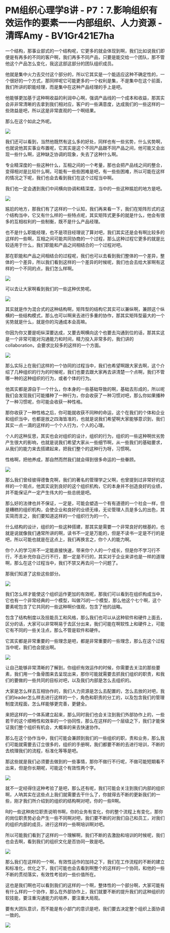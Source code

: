 # PM组织心理学8讲 - P7：7.影响组织有效运作的要素一一内部组织、人力资源 - 清晖Amy - BV1Gr421E7ha

一个结构，那事业部式的一个结构呢，它更多的就会体现到啊，我们比如说我们即便是有再多的不同的客户啊，我们再多不同产品，只要是能交给一个团队，那不管他这个产品怎么变化，我这这部这部分的团队组织成员。

他就是集中火力去交付这个部分的，所以它其实是一个能适应这种不确定性的，一个很好的一个方式，那同样呢它可能更多的一个权利是集，不是集中在这个前面，我们所讲的职能经理，而是集中在这种产品经理的手上是吧。

他能够更加基于这种啊收益的利润中心啊，强调产品线的一个成本和收益，那其实会非非常清晰的去拿到我们相对应，客户的一些满意度，达成我们的一些这样的一些效益是吧，所以这是非常直观的一个啊结果。

那么在这个如此之外呢。

![](img/91a8af2bfdcb6a921a8e8b4d237f2af3_1.png)

我们还可以看到，当然他既然有这么多的好处，同样也有一些劣势，什么劣势啊，也就说他其实事业布置呢，它其实是这个不同产品跟不同产品之间，他可能又会出现一些什么啊，这种缺乏协调的现象，失去了这种什么啊。

专业精深度的一些这种什么，互相之间的一个考量，那也会把产品线之间的整合，变得相对是比较什么啊，可能有一些些困难是吧，有一些些困难，所以可能在这样的情况之下呢，我们也会去看到我们在这个过程当中啊。

我们也一定会遇到我们中间横向协调和精深度，当中的一些这种尴尬的地方是吧。

![](img/91a8af2bfdcb6a921a8e8b4d237f2af3_3.png)

尴尬的地方，那我们有了这样的一个认知，我们再来看一下，我们在矩阵形式的这个结构当中，它又有什么样的一些特点呢，其实矩阵式更多的就是什么，他会有很多的互相权利的一些制衡，既不是什么产品经理。

也不是什么职能经理，也不是项目经理说了算对吧，我们其实还是会有啊比较多的这样的一些啊，互相之间可能共同协商的一个过程，那么这种过程它更多的就是比较适用于什么，我们职能和产品之间相结合的一个过程对吧。

那在职能和产品之间相结合的过程呢，我们也可以去看到我们整体的一个差异，整体的一个差异，所以我们看到这样的一个差异的时候呢，我们也会去给大家啊有这样的一个不同的点，我们怎么样啊。



![](img/91a8af2bfdcb6a921a8e8b4d237f2af3_5.png)

可以去让大家啊看到我们的一些这种优势呢。

![](img/91a8af2bfdcb6a921a8e8b4d237f2af3_7.png)

其实就是作为混合式的这种结构啊，矩阵型的结构它其实可以兼纵啊，兼顾这个纵横的一些结构模式，那么也可以啊来去进行多重的协作，那其实矩阵型最大的一个劣势就是什么，就是你的沟通成本会高嘛。

你因为你又要是呃纵深要达成，又要去啊横向这个也要去沟通到位的话，那其实这是一个非常可能对沟通能力和时间，精力投入非常多的，我们讲的collaboration，会要求比较多的这样的一个方面。



![](img/91a8af2bfdcb6a921a8e8b4d237f2af3_9.png)

那么实际上在我们这样的一个协同的过程当中，我们也希望啊跟大家去啊，这个介绍了几种组织的行为的时候呢，我们也要去跟大家再去讲清楚一个点啊，我们不管哪一种的这种组织的行为，或者个体的行为。

他其实都是源自于一个什么，你本身的一些基础导致的啊，基础去形成的，所以呢我们会发现我们可能播种了一种行为，你会收获了一种习惯对吧，那么你如果播种了一种习惯呢，你可能会收获一种性格。

那你收获了一种性格之后，你可能就收获不同种的命运，这个在我们的个体和企业和组织当中，也都是放之四海皆准的，也就是说我们希望啊大家能够意识到，我们其实一点一滴的这样的一个个人行为，个人的心理。

个人的这种反思，其实也会对组织的设计，组织的行为，组织的一些这种啊优劣势产生很大的影响，也就是说我们希望大家从一些细节啊，从一些我们的基础要求，从我们的能力来去搭建起来，把我们整个的这种行为呀，习惯啊。

性格啊，把他养成，那自然而然我们就会得到很多命运的一些眷顾。

![](img/91a8af2bfdcb6a921a8e8b4d237f2af3_11.png)

那么我们曾经彼得德鲁克啊，我们的著名的管理学之父啊，也曾提到过非常好的这样的一个观点，他其实说到良好的这个组织机构，它的本身并不创造良好的业绩，并不能保证产一定产生伟大的一些总统是吧。

那么好的法律也并不保证，一定是，可能会塑造一个有有道德的一个社会一样，但是糟糕的组织机构，会使企业和良好的业绩无缘，无论管理人员是多么的出色，其实简而言之，我们要知道这样的一个组织行为的一个。

什么结构的设计，组织的一些这种搭建，那其实是需要一个非常良好的根基的，也就是说就像我们通常所讲的啊，读书不一定是万能的，但是不读书一定是不行的是吧，所以可能也就是在这点上，我们再换言之，你个人的能力啊。

你个人的学习并不一定能直接快速，带来你个人的一个成长，但是你不学习行不行，不去补充你自己行不行，那一定是不行的，其实对于企业来讲也是一样的道理啊，那么在这个过程当中，我们不禁又再去问一个问题了。

那我们知道了这些这些部分。

![](img/91a8af2bfdcb6a921a8e8b4d237f2af3_13.png)

我们怎么样才能使这个组织运作更加的有效呢，那我们可以看到在组织构成当中，它也有一个非常经典的一个模型，叫做7S的一个模型，那么他这个七个啊，这个要素呢包含了它共同的一些这种啊价值观，包含了他的战略。

包含了结构制度以及技能员工和风格，那么我们也可以从这种软件和硬件上面去，区分的话，大家可以非常啊易于去区分出来，我们可能在啊软性上和硬件上，可能它有不同的一些关注点，那么不管是软件和硬件。

它其实都是非常重要的一些理念是吧，都是非常重要的一些理念，那么在这个过程当中呢，我们也会提出啊。

![](img/91a8af2bfdcb6a921a8e8b4d237f2af3_15.png)

让自己能够非常清晰的了解到，你组织有效运作的时候，你需要去关注的那些要素，我们用一个鱼骨图来去呈现出来，那你可能就需要去抓我们组织的职责，和我们的要做的一些共同的目标对吧，以及我们内部是怎么去组织的。

大家是怎么样去互相协作的，我们人力资源是怎么去配置的，怎么去放的对吧，我们的leader怎么样去进行这样的一个，角色和职责的分工的，以及包含我们的管理制度流程面，怎么样能够更完善，更健全。

来把这样的一个体系建立起来，那么同时我们也会关注到我们外部协作上的，一些若干的这个顺畅性和效率的一个协同性，那么在这样的一个层级之下，我们才能保证我们整个组织有机会，大概率的来去快速协作。

那么在这个协作当中，我们可能会兼顾到我们的一些组织的职，责和业务，那么我们可能就需要去订立很多的，组织的手册啊，我们都要不断的去进行培训，不断的去梳理我们的流程，标准化等等是吧。

那这些就是我们必须要去做到的一些事情，那你不做行不行呢，不做可能短期看不出来，但是你长期呢，可能这个有效性两个字。



![](img/91a8af2bfdcb6a921a8e8b4d237f2af3_17.png)

就不一定经得住这种考验了是吧，那么还有呢，我们可能会关注到我们内部的组织啊，人呐其实在这些点上我们就需要去干什么了，你就得去不断的更新我们的一些，刚才我们所介绍到的组织的结构啊对吧，你的一些R啊。

R的一些这种岗位职责说明书啊，你的业务有变化，你的整个流程上有变化，那你的岗位职责势必会产生一些不同啊对吧，我们要不断的对我们自己和员工，对我们的组织内部的成员，进行这样的一些啊培训啊对吧。

所以可能我们看到了这样的一个理解啊，我们不断的去激励和培训的时候呢，我们也会去啊，看到我们的组织文化是否协同一致是吧。



![](img/91a8af2bfdcb6a921a8e8b4d237f2af3_19.png)

那么我们在这样的一个啊，有效性运作的加持之下，我们在工作流程的不断的建立和标准化，优化之下，我们可能也会去看到啊整个的这样的一个协同，和他的一些不断的贯彻落实，有效性考验的一些价值所在。

这也是我们啊也可以看到我们的这样的一个啊，整体性的一个部分啊，大家可能有有什么样的一个协作，那么在外部协作上，我们就要不断的提升我们的这种组织的软技能，要注重沟通能力的培养，要注重大局观。

要有大团队意识，而不能是有小部门的意识是吧，我们要去决定整个组织上面协调一致的。

![](img/91a8af2bfdcb6a921a8e8b4d237f2af3_21.png)